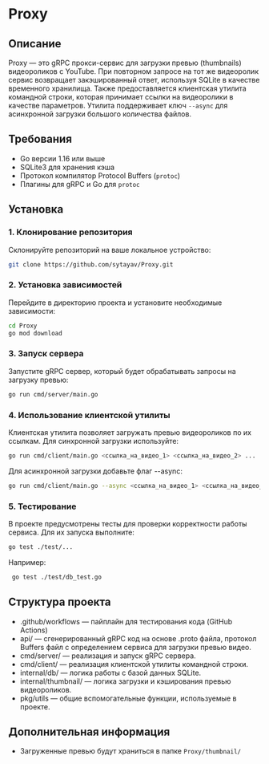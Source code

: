 # Proxy
## Описание

Proxy — это gRPC прокси-сервис для загрузки превью (thumbnails) видеороликов с YouTube. При повторном запросе на тот же видеоролик сервис возвращает закэшированный ответ, используя SQLite в качестве временного хранилища. Также предоставляется клиентская утилита командной строки, которая принимает ссылки на видеоролики в качестве параметров. Утилита поддерживает ключ `--async` для асинхронной загрузки большого количества файлов.

## Требования

- Go версии 1.16 или выше
- SQLite3 для хранения кэша
- Протокол компилятор Protocol Buffers (`protoc`)
- Плагины для gRPC и Go для `protoc`

## Установка

### 1. Клонирование репозитория <br>
   Склонируйте репозиторий на ваше локальное устройство:

   ```bash
   git clone https://github.com/sytayav/Proxy.git
   ```
### 2. Установка зависимостей <br>
Перейдите в директорию проекта и установите необходимые зависимости:

   ```bash
   cd Proxy
   go mod download
   ```
### 3. Запуск сервера <br>
Запустите gRPC сервер, который будет обрабатывать запросы на загрузку превью:
   ```bash
   go run cmd/server/main.go
   ```
### 4. Использование клиентской утилиты <br>
Клиентская утилита позволяет загружать превью видеороликов по их ссылкам. Для синхронной загрузки используйте:
   ```bash
   go run cmd/client/main.go <ссылка_на_видео_1> <ссылка_на_видео_2> ...
   ```
Для асинхронной загрузки добавьте флаг --async:
   ```bash
   go run cmd/client/main.go --async <ссылка_на_видео_1> <ссылка_на_видео_2> ...
   ```
### 5. Тестирование <br>
В проекте предусмотрены тесты для проверки корректности работы сервиса. Для их запуска выполните:
   ```bash
   go test ./test/...
   ```
Например:
   ```bash
    go test ./test/db_test.go
   ```
## Структура проекта <br>
- .github/workflows — пайплайн для тестирования кода (GitHub Actions)
- api/ — сгенерированный gRPC код на основе .proto файла, протокол Buffers файл с определением сервиса для загрузки превью видео. <br>
- cmd/server/ — реализация и запуск gRPC сервера. <br>
- cmd/client/ — реализация клиентской утилиты командной строки. <br>
- internal/db/ — логика работы с базой данных SQLite. <br>
- internal/thumbnail/ — логика загрузки и кэширования превью видеороликов. <br>
- pkg/utils — общие вспомогательные функции, используемые в проекте.
## Дополнительная информация <br>
- Загруженные превью будут храниться в папке `Proxy/thumbnail/`